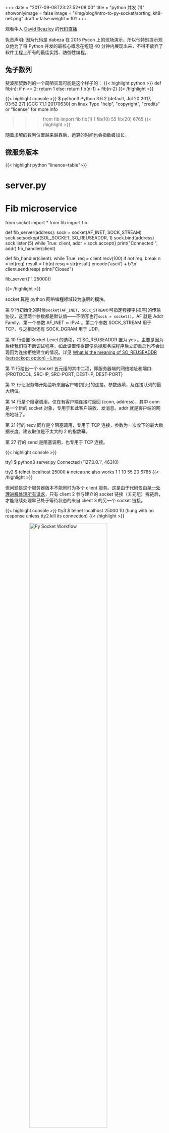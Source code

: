+++
date = "2017-09-08T23:27:52+08:00"
title = "python 并发 (1)"
showonlyimage = false
image = "/img/blog/intro-to-py-socket/sorting_kit8-net.png"
draft = false
weight = 101
+++

观看牛人 [David Beazley](http://www.dabeaz.com/) 的[代码直播](https://www.youtube.com/watch?v=MCs5OvhV9S4)
<!--more-->

免责声明: 因为代码是 dabeza 在 2015 Pycon 上的现场演示，所以他特别提示观众他为了将 Python 并发的最核心概念在短短 40 分钟内展现出来，不得不放弃了软件工程上所有的最佳实践、防御性编程。

## 兔子数列

斐波那契数列的一个简陋实现可能是这个样子的：
{{< highlight python >}}
def fib(n):
    if n <= 2:
        return 1
    else:
        return fib(n-1) + fib(n-2)
{{< /highlight >}}

{{< highlight console >}}
$ python3
Python 3.6.2 (default, Jul 20 2017, 03:52:27)
[GCC 7.1.1 20170630] on linux
Type "help", "copyright", "credits" or "license" for more info  
>>> from fib import fib
>>> fib(1)
1
>>> fib(10)
55
>>> fib(20)
6765
{{< /highlight >}}

随着求解的数列位置越来越靠后，运算的时间也会指数级加长。

## 微服务版本

{{< highlight python "linenos=table">}}
# server.py
# Fib microservice

from socket import *
from fib import fib


def fib_server(address):
    sock = socket(AF_INET, SOCK_STREAM)
    sock.setsockopt(SOL_SOCKET, SO_REUSEADDR, 1)
    sock.bind(address)
    sock.listen(5)
    while True:
        client, addr = sock.accept()
        print("Connected ", addr)
        fib_handler(client)


def fib_handler(client):
    while True:
        req = client.recv(100)
        if not req:
            break
        n = int(req)
        result = fib(n)
        resq = str(result).encode('ascii') + b'\n'
        client.send(resp)
    print("Closed")


fib_server(('', 25000))

{{< /highlight >}}

socket 算是 python 网络编程领域较为底层的模块。

第 9 行初始化的时候```socket(AF_INET, SOCK_STREAM)```可指定套接字(插座)的传输协议，这里两个参数都是默认值——不明写也行```sock = socket()```。AF 就是 Addr Family，第一个参数 AF_INET ≃ IPv4 。第二个参数 SOCK_STREAM 用于 TCP，与之相对还有 SOCK_DGRAM 用于 UDP。

第 10 行设置 Socket Level 的选项，将 SO_REUSEADDR 置为 yes 。主要是因为后续我们将不断调试程序，如此设置使得即便杀掉服务端程序后立即重启也不会出现因为连接拒绝建立的情况。详见 [What is the meaning of SO_REUSEADDR (setsockopt option) - Linux](https://stackoverflow.com/questions/3229860/what-is-the-meaning-of-so-reuseaddr-setsockopt-option-linux)

第 11 行给出一个 socket 五元组的其中二项，即服务器端的网络地址和端口:{PROTOCOL, SRC-IP, SRC-PORT, DEST-IP, DEST-PORT}

第 12 行让服务端开始监听来自客户端(插头)的连接。参数选填，及连接队列的最大槽位。

第 14 行是个阻塞调用，仅在有客户端连接时返回 (conn, address)，其中 conn 是一个新的 socket 对象，专用于和此客户端收、发消息。addr 就是客户端的网络地址了。

第 21 行的 recv 同样是个阻塞调用，专用于 TCP 连接，参数为一次收下的最大数据长度。建议取值是不太大的 2 的指数幂。

第 27 行的 send 是阻塞调用，也专用于 TCP 连接。

{{< highlight console >}}

tty1 $ python3 server.py
Connected  ('127.0.0.1', 46310)

tty2 $ telnet localhost 25000 # netcat/nc also works
1
1
10
55
20
6765
{{< /highlight >}}

但问题是这个服务器版本不能同时为多个 client 服务。这是由于代码仅由[单一处理进程处理所有请求](https://stackoverflow.com/a/11344212/4393386)，只有 client 2 参与建立的 socket 链接（五元组）拆链后，才能继续处理早已处于等待状态的来自 client 3 的另一个 socket 链接。

{{< highlight console >}}
tty3 $ telnet localhost 25000
10
(hung with no response unless tty2 kill its connection)
{{< /highlight >}}

<img alt="Py Socket Workflow" src="/img/blog/intro-to-py-socket/Py-Socket-WorkFlow.png"  style="width:70%; height:70%; display:block; margin: auto;">

需要引入多线程，才能实现为多个 client 同时服务。

> ```git format-patch -n HEAD^``` 或 ```git show HEAD```生成或查看 delta

{{< highlight diff >}}
...
Subject: [PATCH 1/1] use thread to support multi clients

---
 server.py | 3 ++-
 1 file changed, 2 insertions(+), 1 deletion(-)

diff --git a/server.py b/server.py
index 8e98d26..25aed6f 100644
--- a/server.py
+++ b/server.py
@@ -3,6 +3,7 @@

 from socket import *
 from fib import fib
+from threading import Thread


 def fib_server(address):
@@ -13,7 +14,7 @@ def fib_server(address):
     while True:
         client, addr = sock.accept()
         print("Connected ", addr)
-        fib_handler(client)
+        Thread(target=fib_handler, args=(client,), daemon=True).start()


 def fib_handler(client):
--
2.14.1
{{< /highlight >}}

{{< highlight console >}}
tty1 $ python3 server.py
Connected  ('127.0.0.1', 50142)
Connected  ('127.0.0.1', 50146)

tty2 $ telnet 127.0.0.1 25000
10
55
20
6765

tty3 $ telnet 127.0.0.1 25000
20
6765
30
832040

{{< /highlight >}}

## GIL 性能瓶颈

CPython 的 thread 直接使用操作系统上的线程，但因为 python 的内存管理并非线程安全，需要借助 GIL (globla interpreter lock)，会导致一些性能上的问题。

比如，下面的程序持续地向服务器发出计算请求:

{{< highlight python >}}
# perf1.py
# Time of a long running request

from socket import *
import time

sock = socket(AF_INET, SOCK_STREAM)
sock.connect(('localhost', 25000))

while True:
    start = time.time()
    sock.send(b'30')
    resp = sock.recv(100)
    end = time.time()
    print(end-start)
{{< /highlight >}}

如果单独执行，平均处理时间大概是 1/5 秒。

{{< highlight console >}}
tty 4 $ python3 perf1.py
0.26836633682250977
0.24056386947631836
0.23276972770690918
0.23243498802185059
0.23028111457824707
0.22887349128723145
0.2297065258026123
0.22983860969543457
0.22971153259277344

{{< /highlight >}}

但如果同时启动 n 个这样的 clients，处理时长就会(线性?)增长——所有请求仅能经单核处理。David Beazley 演示的时候，其 Mac 确实是线性增长。但我实验的结果性能下降更多(5倍)，不知是不是我后台运行程序太多的缘故。

{{< highlight console >}}
tty 5 $ python3 perf1.py
1.29852294921875
1.2276148796081543
1.3492326736450195
1.3649957180023193

tty 4
...
0.22785305976867676
0.2288191318511963
0.2296619415283203
1.1391808986663818
1.277223825454712
1.2258660793304443
1.0844104290008545
1.3383533954620361

{{< /highlight >}}

## GIL 优先级瓶颈

另一个现象可以借助下面的程序展示。在tty2上用多线程模拟密集而运算量极小的 client，得到当前机器平均每秒可以处理的请求数量。我实验的结果是 2～3 万请求每秒。

然后再在 tty 3 上启动一个 telnet ，单独提交一个请求，比如 42。你会发现原来 tty 2 上每秒处理的请求瞬间下降了100倍（从2～3万到100）——几乎是个断崖式的下降，而直到这个单独的请求被处理完毕，才恢复回之前每秒处理量级。

{{< highlight python >}}
# perf2.py
# requests/sec of fast requests

from socket import *
import time


sock = socket(AF_INET, SOCK_STREAM)
sock.connect(('localhost', 25000))

n = 0


from threading import Thread
def monitor():
    global n
    while True:
        time.sleep(1)
        print(n, 'reqs/sec')
        n = 0
Thread(target=monitor).start()


while True:
    sock.send(b'1')
    resp = sock.recv(100)
    n += 1
{{< /highlight >}}

{{< highlight console >}}
tty 2 $ python3 perf2.py
35318 reqs/sec
33660 reqs/sec
25461 reqs/sec
22900 reqs/sec
10340 reqs/sec
224 reqs/sec
108 reqs/sec
100 reqs/sec
6402 reqs/sec
28553 reqs/sec
20865 reqs/sec
21104 reqs/sec
31101 reqs/sec

tty 3 $ telnet localhost 25000
36
14930352

{{< /highlight >}}

这个现象背后原因是 GIL 有个特性是其内部会做优先级排序，将计算量较大的设为高优先级，但这种行为其实和操作系统产生了较大差别。

假设通过如下这种方式在 tty 3 上启动另一个线程出发计算，原有的 tty 2 上的压测数值就不会发生变化。就是说操作系统其实更愿意为短小计算设置高优先级。

{{< highlight console >}}
tty 3 $ python3 -i fib.py
>>> fib(36)
14930352

tty2
32687 reqs/sec
38291 reqs/sec
40569 reqs/sec
34638 reqs/sec
36722 reqs/sec
35463 reqs/sec
30825 reqs/sec
28908 reqs/sec
33111 reqs/sec

{{< /highlight >}}

想象你开设了类似的 Web 服务，大部分的请求时短小的，但忽然的一个大计算量的请求会把整个系统服务的请求数压到非常低。

一般性的解决方案是使用线程池，这样每秒能处理的小请求的数量会减少 1/10 (从2～3万到2千)——因为 Pool 引入了不少间接成本，但好处是将由于 GIL 的任务优先级特性，在大运算量请求来临时影响降到了很小。

{{< highlight diff >}}

$ git diff
diff --git a/server.py b/server.py
index 25aed6f..61885ed 100644
--- a/server.py
+++ b/server.py
@@ -4,7 +4,9 @@
 from socket import *
 from fib import fib
 from threading import Thread
+from concurrent.futures import ProcessPoolExecutor as Pool

+pool = Pool(4)

 def fib_server(address):
     sock = socket(AF_INET, SOCK_STREAM)
@@ -23,7 +25,8 @@ def fib_handler(client):
         if not req:
             break
         n = int(req)
-        result = fib(n)
+        future = pool.submit(fib, n)
+        result = future.result()
         resq = str(result).encode('ascii') + b'\n'
         client.send(resq)
     print("Closed")

{{< /highlight >}}

{{< highlight console >}}
tty2
...
1829 reqs/sec
2090 reqs/sec
2124 reqs/sec
2161 reqs/sec
2110 reqs/sec
2174 reqs/sec
...

tty 3 $ telnet localhost 25000
36
14930352

{{< /highlight >}}

篇幅有限，未完待续

参考文档

> - python wiki [GIL](https://wiki.python.org/moin/GlobalInterpreterLock)
> - David Beazley [code@github](https://github.com/dabeaz/concurrencylive)
> - Michael Domanski (2016-06-09) [How Celery fixed Python's GIL problem](http://blog.domanski.me/how-celery-fixed-pythons-gil-problem/)
> - Python Doc socket [Low-level networking itf](https://docs.python.org/3/library/socket.html)
> - [Socket options SO_REUSEADDR and SO_REUSEPORT, how do they differ? Do they mean the same across all major operating systems?](https://stackoverflow.com/questions/14388706/socket-options-so-reuseaddr-and-so-reuseport-how-do-they-differ-do-they-mean-t)
> - Harsh S. (2016-10-31) [Essentials Of Python Socket Programming You Should Know](http://www.techbeamers.com/python-tutorial-essentials-of-python-socket-programming/)
> - Silver Moon (2014-01-09) [Python socket – network programming tutorial](http://www.binarytides.com/python-socket-programming-tutorial/) and (2016-08-06) [Programming udp sockets in python](http://www.binarytides.com/programming-udp-sockets-in-python/)
> - M. Jones (2005-10-04) [Sockets programming in Python](https://www.ibm.com/developerworks/linux/tutorials/l-pysocks/index.html)

封面图片来自 [Sorting factory](https://dribbble.com/shots/3326497-Sorting-factory) <a href="https://dribbble.com/Frizler"><i class="fa fa-dribbble" aria-hidden="true"></i> Anton Fritsler (kit8)</a>
